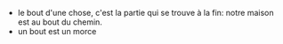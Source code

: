 - le bout d'une chose, c'est la partie qui se trouve à la fin: notre maison est au bout du chemin.
- un bout est un morce
